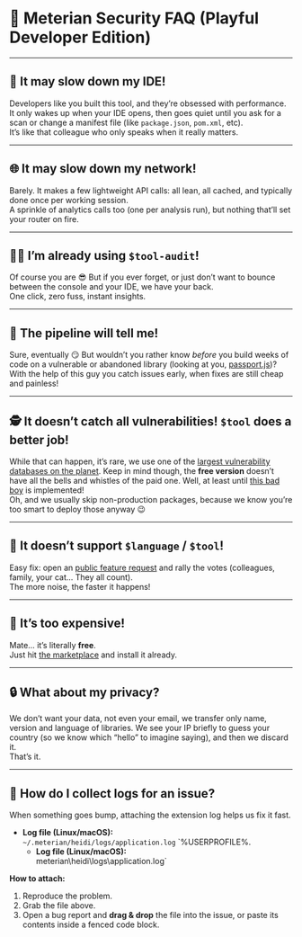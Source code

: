 # 💬 Meterian Security FAQ (Playful Developer Edition)

---

## 🐢 It may slow down my IDE!

Developers like you built this tool, and they’re obsessed with performance. It only wakes up when your IDE opens, then goes quiet until you ask for a scan or change a manifest file (like `package.json`, `pom.xml`, etc).  
It’s like that colleague who only speaks when it really matters.

---

## 🌐 It may slow down my network!

Barely. It makes a few lightweight API calls: all lean, all cached, and typically done once per working session.  
A sprinkle of analytics calls too (one per analysis run), but nothing that’ll set your router on fire.

---

## 🧑‍💻 I’m already using `$tool-audit`!

Of course you are 😎 But if you ever forget, or just don’t want to bounce between the console and your IDE, we have your back.  
One click, zero fuss, instant insights.

---

## 🧪 The pipeline will tell me!

Sure, eventually 😏 But wouldn’t you rather know *before* you build weeks of code on a vulnerable or abandoned library (looking at you, [passport.js](https://www.meterian.io/components/nodejs/passport/))?  
With the help of this guy you catch issues early, when fixes are still cheap and painless!

---

## 🕵️ It doesn’t catch all vulnerabilities! `$tool` does a better job!

While that can happen, it’s rare, we use one of the [largest vulnerability databases on the planet](https://www.meterian.io/product/vulnerability-data-feed/#:~:text=of%20repackaged%20assets.-,Maximum%20Coverage). Keep in mind though, the **free version** doesn’t have all the bells and whistles of the paid one. Well, at least until [this bad boy](https://github.com/MeterianHQ/vscode-extension-tracker/issues/2) is implemented!   
Oh, and we usually skip non-production packages, because we know you’re too smart to deploy those anyway 😉  


---

## 💬 It doesn’t support `$language` / `$tool`!

Easy fix: open an [public feature request](https://github.com/MeterianHQ/vscode-extension-tracker/issues/new?template=feature_request.yml&labels=feature,needs-triage&title=%5BFEAT%5D%20) and rally the votes (colleagues, family, your cat... They all count).  
The more noise, the faster it happens!

---

## 💸 It’s too expensive!

Mate… it’s literally **free**.  
Just hit [the marketplace](https://marketplace.visualstudio.com/items?itemName=meterian.meterian-heidi) and install it already.

---

## 🔒 What about my privacy?

We don’t want your data, not even your email, we transfer only name, version and language of libraries. We see your IP briefly to guess your country (so we know which “hello” to imagine saying), and then we discard it.  
That’s it.

---
## 🧾 How do I collect logs for an issue?

When something goes bump, attaching the extension log helps us fix it fast.

- **Log file (Linux/macOS):**  
  `~/.meterian/heidi/logs/application.log`
  `%USERPROFILE%\.
  - **Log file (Linux/macOS):**  
meterian\heidi\logs\application.log`

**How to attach:**
1. Reproduce the problem.
2. Grab the file above.
3. Open a bug report and **drag & drop** the file into the issue, or paste its contents inside a fenced code block.

